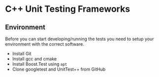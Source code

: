 # C++ Unit Testing Frameworks

## Environment

Before you can start developing/running the tests you need to setup your environment with the correct software.

- Install Git
- Install gcc and cmake
- Install Boost.Test using `apt`
- Clone googletest and UnitTest++ from GitHub